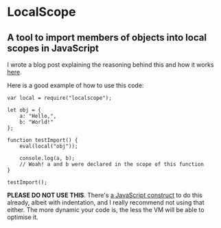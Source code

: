 # LocalScope

## A tool to import members of objects into local scopes in JavaScript

I wrote a blog post explaining the reasoning behind this and how it works
[here](https://owen.cafe/blog/4/native-imports-in-javascript).

Here is a good example of how to use this code:

```
var local = require("localscope");

let obj = {
	a: "Hello,",
	b: "World!"
};

function testImport() {
	eval(local("obj"));

	console.log(a, b);
	// Woah! a and b were declared in the scope of this function
}

testImport();
```

**PLEASE DO NOT USE THIS**. There's [a JavaScript construct](https://developer.mozilla.org/en-US/docs/Web/JavaScript/Reference/Statements/with) to do this already, albeit with indentation, and I really recommend not using that either. The more dynamic your code is, the less the VM will be able to optimise it.
